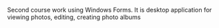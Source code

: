 Second course work using Windows Forms. It is desktop application for viewing photos, editing, creating photo albums
